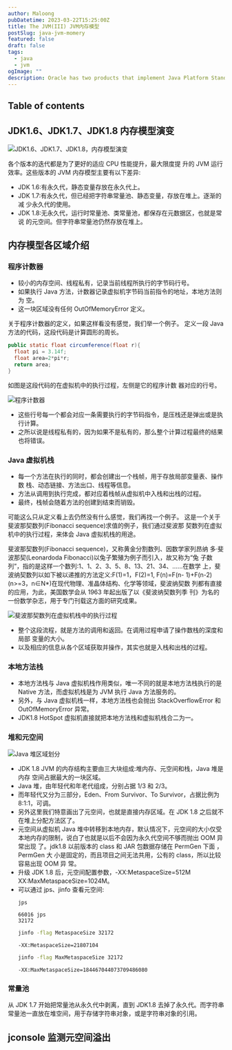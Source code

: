 ```yaml
---
author: Maloong
pubDatetime: 2023-03-22T15:25:00Z
title: The JVM(III) JVM内存模型
postSlug: java-jvm-momery
featured: false
draft: false
tags:
  - java
  - jvm
ogImage: ""
description: Oracle has two products that implement Java Platform Standard Edition (Java SE) 8, Java SE Development Kit (JDK) 8 and Java SE Runtime Environment (JRE) 8.
---
```


## Table of contents

## JDK1.6、JDK1.7、JDK1.8 内存模型演变

![JDK1.6、JDK1.7、JDK1.8，内存模型演变](https://s2.loli.net/2023/03/22/KYpoVHSrblcPwfC.png)

各个版本的迭代都是为了更好的适应 CPU 性能提升，最大限度提 升的 JVM 运行效率。这些版本的 JVM 内存模型主要有以下差异:

- JDK 1.6:有永久代，静态变量存放在永久代上。
- JDK 1.7:有永久代，但已经把字符串常量池、静态变量，存放在堆上。逐渐的减
  少永久代的使用。
- JDK 1.8:无永久代，运行时常量池、类常量池，都保存在元数据区，也就是常说
  的元空间。但字符串常量池仍然存放在堆上。

## 内存模型各区域介绍

### 程序计数器

- 较小的内存空间、线程私有，记录当前线程所执行的字节码行号。
- 如果执行 Java 方法，计数器记录虚拟机字节码当前指令的地址，本地方法则为 空。
- 这一块区域没有任何 OutOfMemoryError 定义。

关于程序计数器的定义，如果这样看没有感觉，我们举一个例子。
定义一段 Java 方法的代码，这段代码是计算圆形的周长。

```java
public static float circumference(float r){
  float pi = 3.14f;
  float area=2*pi*r;
  return area;
}
```

如图是这段代码的在虚拟机中的执行过程，左侧是它的程序计数 器对应的行号。

![程序计数器](https://s2.loli.net/2023/03/22/QJ3LtTPkzHyXgxR.png)

- 这些行号每一个都会对应一条需要执行的字节码指令，是压栈还是弹出或是执行计算。
- 之所以说是线程私有的，因为如果不是私有的，那么整个计算过程最终的结果也将错误。

### Java 虚拟机栈

- 每一个方法在执行的同时，都会创建出一个栈帧，用于存放局部变量表、操作数 栈、动态链接、方法出口、线程等信息。
- 方法从调用到执行完成，都对应着栈帧从虚拟机中入栈和出栈的过程。
- 最终，栈帧会随着方法的创建到结束而销毁。

可能这么只从定义看上去仍然没有什么感觉，我们再找一个例子。 这是一个关于斐波那契数列(Fibonacci sequence)求值的例子，我们通过斐波那 契数列在虚拟机中的执行过程，来体会 Java 虚拟机栈的用途。

斐波那契数列(Fibonacci sequence)，又称黄金分割数列、因数学家列昂纳 多·斐波那契(Leonardoda Fibonacci)以兔子繁殖为例子而引入，故又称为“兔 子数列”，指的是这样一个数列:1、1、2、3、5、8、13、21、34、......在数学 上，斐波纳契数列以如下被以递推的方法定义:F(1)=1，F(2)=1, F(n)=F(n- 1)+F(n-2)(n>=3，n∈N\*)在现代物理、准晶体结构、化学等领域，斐波纳契数 列都有直接的应用，为此，美国数学会从 1963 年起出版了以《斐波纳契数列季 刊》为名的一份数学杂志，用于专门刊载这方面的研究成果。

![斐波那契数列在虚拟机栈中的执行过程](https://s2.loli.net/2023/03/22/sUjnh8zCKWb1o4M.png)

- 整个这段流程，就是方法的调用和返回。在调用过程申请了操作数栈的深度和局部 变量的大小。
- 以及相应的信息从各个区域获取并操作，其实也就是入栈和出栈的过程。

### 本地方法栈

- 本地方法栈与 Java 虚拟机栈作用类似，唯一不同的就是本地方法栈执行的是 Native 方法，而虚拟机栈是为 JVM 执行 Java 方法服务的。
- 另外，与 Java 虚拟机栈一样，本地方法栈也会抛出 StackOverflowError 和 OutOfMemoryError 异常。
- JDK1.8 HotSpot 虚拟机直接就把本地方法栈和虚拟机栈合二为一。

### 堆和元空间

![Java 堆区域划分](https://s2.loli.net/2023/03/22/JYDxsnWydhv251V.png)

- JDK 1.8 JVM 的内存结构主要由三大块组成:堆内存、元空间和栈，Java 堆是内存 空间占据最大的一块区域。
- Java 堆，由年轻代和年老代组成，分别占据 1/3 和 2/3。
- 而年轻代又分为三部分，Eden、From Survivor、To Survivor，占据比例为 8:1:1，可调。
- 另外这里我们特意画出了元空间，也就是直接内存区域。在 JDK 1.8 之后就不在堆上分配方法区了。
- 元空间从虚拟机 Java 堆中转移到本地内存，默认情况下，元空间的大小仅受本地内存的限制，说白了也就是以后不会因为永久代空间不够而抛出 OOM 异常出现 了。jdk1.8 以前版本的 class 和 JAR 包数据存储在 PermGen 下面 ，PermGen 大 小是固定的，而且项目之间无法共用，公有的 class，所以比较容易出现 OOM 异 常。
- 升级 JDK 1.8 后，元空间配置参数，-XX:MetaspaceSize=512M XX:MaxMetaspaceSize=1024M。
- 可以通过 jps、jinfo 查看元空间:
  ```bash
  jps
  ```
  ```
  66016 jps
  32172
  ```
  ```bash
  jinfo -flag MetaspaceSize 32172
  ```
  ```
  -XX:MetaspaceSize=21807104
  ```
  ```bash
  jinfo -flag MaxMetaspaceSize 32172
  ```
  ```
  -XX:MaxMetaspaceSize=184467044073709486080
  ```

### 常量池

从 JDK 1.7 开始把常量池从永久代中剥离，直到 JDK1.8 去掉了永久代。而字符串 常量池一直放在堆空间，用于存储字符串对象，或是字符串对象的引用。

## jconsole 监测元空间溢出
